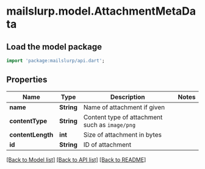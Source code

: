 # mailslurp.model.AttachmentMetaData

## Load the model package
```dart
import 'package:mailslurp/api.dart';
```

## Properties
Name | Type | Description | Notes
------------ | ------------- | ------------- | -------------
**name** | **String** | Name of attachment if given | 
**contentType** | **String** | Content type of attachment such as `image/png` | 
**contentLength** | **int** | Size of attachment in bytes | 
**id** | **String** | ID of attachment | 

[[Back to Model list]](../README#documentation-for-models) [[Back to API list]](../README#documentation-for-api-endpoints) [[Back to README]](../README)


